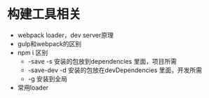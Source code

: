 # 构建工具相关
* webpack loader，dev server原理
* gulp和webpack的区别
* npm i 区别
    + -save -s 安装的包放到dependencies 里面，项目所需
    + -save-dev -d 安装的包放在devDependencies 里面，开发所需
    + -g 安装到全局
* 常用loader